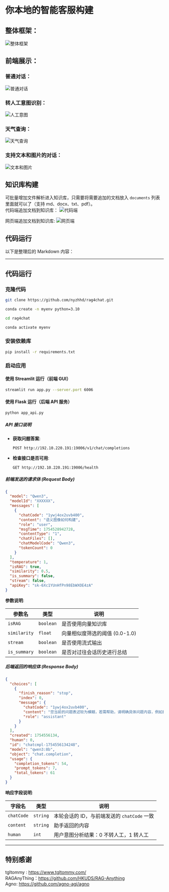 # 你本地的智能客服构建

## 整体框架：
![整体框架](./image/zt.jpg)

## 前端展示：

### 普通对话：
![普通对话](./image/pt.jpg)

### 转人工意图识别： 
![人工意图](./image/人工.jpg)

### 天气查询：  
![天气查询](./image/天气.jpg)

### 支持文本和图片的对话：  
![文本和图片](./image/图片.jpg)

## 知识库构建

可批量增加文件解析进入知识库，只需要将需要追加的文档放入 `documents` 列表里面就可以了（支持 md、docx、txt、pdf）。  
代码端追加文档到知识库：
![代码端](./image/rag.png)

网页端追加文档到知识库:
![网页端](./image/ragup.jpg)

## 代码运行

以下是整理后的 Markdown 内容：

---

## 代码运行

### 克隆代码

```bash
git clone https://github.com/nyzhhd/rag4chat.git
```
```bash
conda create -n myenv python=3.10
```
```bash
cd rag4chat
```

```bash
conda activate myenv
```
### 安装依赖库

```bash
pip install -r requirements.txt
```

### 启动应用

#### 使用 Streamlit 运行（前端 GUI）

```bash
streamlit run app.py --server.port 6006
```

#### 使用 Flask 运行（后端 API 服务）

```bash
python app_api.py
```

##### API 接口说明

- **获取问题答案**:
  ```
  POST http://192.10.220.191:19006/v1/chat/completions
  ```

- **检查接口是否可用**:
  ```
  GET http://192.10.220.191:19006/health
  ```

##### 前端发送的请求体 (Request Body)

```json
{
  "model": "Qwen3",
  "modelId": "XXXXXX",
  "messages": [
    {
      "chatCode": "1ywj4ox2uvb400",
      "content": "语义图像如何构建",
      "role": "user",
      "msgTime": 1754528942728,
      "contentType": "1",
      "chatFiles": [],
      "chatModelCode": "Qwen3",
      "tokenCount": 0
    }
  ],
  "temperature": 1,
  "isRAG": true,
  "similarity": 0.5,
  "is_summary": false,
  "stream": false,
  "apiKey": "sk-6Xc1YUnHfPn98EbWXOE4zA"
}
```

**参数说明**:

| 参数名        | 类型      | 说明                           |
| ------------- | --------- | ------------------------------ |
| `isRAG`       | `boolean` | 是否使用向量知识库             |
| `similarity`  | `float`   | 向量相似度筛选的阈值 (0.0-1.0) |
| `stream`      | `boolean` | 是否使用流式输出               |
| `is_summary`  | `boolean` | 是否对过往会话历史进行总结     |

##### 后端返回的响应体 (Response Body)

```json
{
  "choices": [
    {
      "finish_reason": "stop",
      "index": 0,
      "message": {
        "chatCode": "1ywj4ox2uvb400",
        "content": "您当前的问题表述较为模糊，若需帮助，请明确具体问题内容，例如技术咨询、操作指导或其他需求。我将为您尽力解答！",
        "role": "assistant"
      }
    }
  ],
  "created": 1754556134,
  "human": 0,
  "id": "chatcmpl-1754556134248",
  "model": "qwen3:8b",
  "object": "chat.completion",
  "usage": {
    "completion_tokens": 54,
    "prompt_tokens": 7,
    "total_tokens": 61
  }
}
```

**响应字段说明**:

| 字段名      | 类型     | 说明                                       |
| ----------- | -------- | ------------------------------------------ |
| `chatCode`  | `string` | 本轮会话的 ID，与前端发送的 `chatCode` 一致 |
| `content`   | `string` | 助手返回的内容                             |
| `human`     | `int`    | 用户意图分析结果：0 不转人工，1 转人工     |

---


## 特别感谢
tgltommy : https://www.tgltommy.com/  
RAGAnyThing：https://github.com/HKUDS/RAG-Anything  
Agno: https://github.com/agno-agi/agno